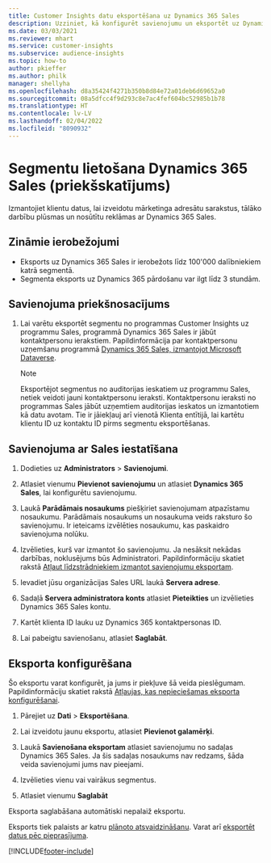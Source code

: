 ```yaml
---
title: Customer Insights datu eksportēšana uz Dynamics 365 Sales
description: Uzziniet, kā konfigurēt savienojumu un eksportēt uz Dynamics 365 Sales.
ms.date: 03/03/2021
ms.reviewer: mhart
ms.service: customer-insights
ms.subservice: audience-insights
ms.topic: how-to
author: pkieffer
ms.author: philk
manager: shellyha
ms.openlocfilehash: d8a35424f4271b350b8d84e72a01deb6d69652a0
ms.sourcegitcommit: 08a5dfcc4f9d293c8e7ac4fef604bc52985b1b78
ms.translationtype: HT
ms.contentlocale: lv-LV
ms.lasthandoff: 02/04/2022
ms.locfileid: "8090932"
---
```

# <a name="use-segments-in-dynamics-365-sales-preview"></a>Segmentu lietošana Dynamics 365 Sales (priekšskatījums)



Izmantojiet klientu datus, lai izveidotu mārketinga adresātu sarakstus, tālāko darbību plūsmas un nosūtītu reklāmas ar Dynamics 365 Sales.

## <a name="known-limitations"></a>Zināmie ierobežojumi

- Eksports uz Dynamics 365 Sales ir ierobežots līdz 100'000 dalībniekiem katrā segmentā.
- Segmenta eksports uz Dynamics 365 pārdošanu var ilgt līdz 3 stundām. 

## <a name="prerequisite-for-connection"></a>Savienojuma priekšnosacījums

1. Lai varētu eksportēt segmentu no programmas Customer Insights uz programmu Sales, programmā Dynamics 365 Sales ir jābūt kontaktpersonu ierakstiem. Papildinformācija par kontaktpersonu uzņemšanu programmā [Dynamics 365 Sales, izmantojot Microsoft Dataverse](connect-power-query.md).

   > [!NOTE]
   > Eksportējot segmentus no auditorijas ieskatiem uz programmu Sales, netiek veidoti jauni kontaktpersonu ieraksti. Kontaktpersonu ieraksti no programmas Sales jābūt uzņemtiem auditorijas ieskatos un izmantotiem kā datu avotam. Tie ir jāiekļauj arī vienotā Klienta entītijā, lai kartētu klientu ID uz kontaktu ID pirms segmentu eksportēšanas.

## <a name="set-up-the-connection-to-sales"></a>Savienojuma ar Sales iestatīšana

1. Dodieties uz **Administrators** > **Savienojumi**.

1. Atlasiet vienumu **Pievienot savienojumu** un atlasiet **Dynamics 365 Sales**, lai konfigurētu savienojumu.

1. Laukā **Parādāmais nosaukums** piešķiriet savienojumam atpazīstamu nosaukumu. Parādāmais nosaukums un nosaukuma veids raksturo šo savienojumu. Ir ieteicams izvēlēties nosaukumu, kas paskaidro savienojuma nolūku.

1. Izvēlieties, kurš var izmantot šo savienojumu. Ja nesāksit nekādas darbības, noklusējums būs Administratori. Papildinformāciju skatiet rakstā [Atļaut līdzstrādniekiem izmantot savienojumu eksportam](connections.md#allow-contributors-to-use-a-connection-for-exports).

1. Ievadiet jūsu organizācijas Sales URL laukā **Servera adrese**.

1. Sadaļā **Servera administratora konts** atlasiet **Pieteikties** un izvēlieties Dynamics 365 Sales kontu.

1. Kartēt klienta ID lauku uz Dynamics 365 kontaktpersonas ID.

1. Lai pabeigtu savienošanu, atlasiet **Saglabāt**. 

## <a name="configure-an-export"></a>Eksporta konfigurēšana

Šo eksportu varat konfigurēt, ja jums ir piekļuve šā veida pieslēgumam. Papildinformāciju skatiet rakstā [Atļaujas, kas nepieciešamas eksporta konfigurēšanai](export-destinations.md#set-up-a-new-export).

1. Pārejiet uz **Dati** > **Eksportēšana**.

1. Lai izveidotu jaunu eksportu, atlasiet **Pievienot galamērķi**.

1. Laukā **Savienošana eksportam** atlasiet savienojumu no sadaļas Dynamics 365 Sales. Ja šis sadaļas nosaukums nav redzams, šāda veida savienojumi jums nav pieejami.

1. Izvēlieties vienu vai vairākus segmentus.

1. Atlasiet vienumu **Saglabāt**

Eksporta saglabāšana automātiski nepalaiž eksportu.

Eksports tiek palaists ar katru [plānoto atsvaidzināšanu](system.md#schedule-tab). Varat arī [eksportēt datus pēc pieprasījuma](export-destinations.md#run-exports-on-demand). 

[!INCLUDE[footer-include](../includes/footer-banner.md)]
